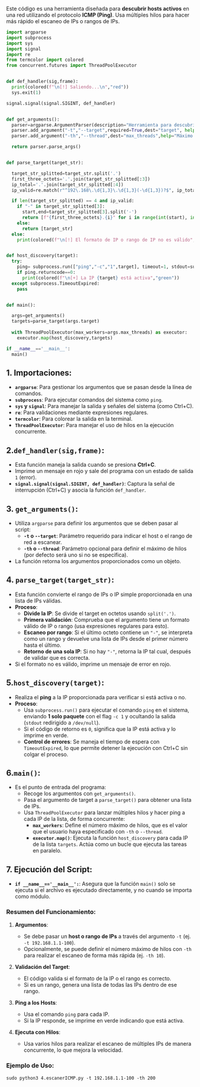 Este código es una herramienta diseñada para **descubrir hosts activos** en una red utilizando el protocolo **ICMP (Ping)**. Usa múltiples hilos para hacer más rápido el escaneo de IPs o rangos de IPs.

```python
import argparse 
import subprocess
import sys
import signal
import re
from termcolor import colored
from concurrent.futures import ThreadPoolExecutor


def def_handler(sig,frame): 
  print(colored(f"\n[!] Saliendo...\n","red"))
  sys.exit(1)

signal.signal(signal.SIGINT, def_handler) 


def get_arguments(): 
  parser=argparse.ArgumentParser(description="Herramienta para descubrir host activos en una red (ICMP)")
  parser.add_argument("-t","--target",required=True,dest="target", help="Host o rango de red a escanear") 
  parser.add_argument("-th","--thread",dest="max_threads",help="Máximo de hilos al realizar el escaneo", type=int) 

  return parser.parse_args() 


def parse_target(target_str): 

  target_str_splitted=target_str.split('.') 
  first_three_octets='.'.join(target_str_splitted[:3]) 
  ip_total='.'.join(target_str_splitted[:4]) 
  ip_valid=re.match(r"^192\.168\.\d{1,3}\.\d{1,3}(-\d{1,3})?$", ip_total) 

  if len(target_str_splitted) == 4 and ip_valid: 
    if "-" in target_str_splitted[3]: 
      start,end=target_str_splitted[3].split('-')
      return [f"{first_three_octets}.{i}" for i in range(int(start), int(end)+1)] 
    else:
      return [target_str] 
  else:
    print(colored(f"\n[!] El formato de IP o rango de IP no es válido","red"))


def host_discovery(target): 
  try:
    ping= subprocess.run(["ping","-c","1",target], timeout=1, stdout=subprocess.DEVNULL) 
    if ping.returncode==0:
      print(colored(f"\n[+] La IP {target} está activa","green")) 
  except subprocess.TimeoutExpired:
    pass


def main():

  args=get_arguments()
  targets=parse_target(args.target)
  
  with ThreadPoolExecutor(max_workers=args.max_threads) as executor: 
    executor.map(host_discovery,targets) 

if __name__=='__main__':
  main()
```

## 1. **Importaciones**:

- **`argparse`**: Para gestionar los argumentos que se pasan desde la línea de comandos.
- **`subprocess`**: Para ejecutar comandos del sistema como `ping`.
- **`sys` y `signal`**: Para manejar la salida y señales del sistema (como Ctrl+C).
- **`re`**: Para validaciones mediante expresiones regulares.
- **`termcolor`**: Para colorear la salida en la terminal.
- **`ThreadPoolExecutor`**: Para manejar el uso de hilos en la ejecución concurrente.
## 2.`def_handler(sig,frame)`:

- Esta función maneja la salida cuando se presiona **Ctrl+C**.
- Imprime un mensaje en rojo y sale del programa con un estado de salida `1` (error).
- **`signal.signal(signal.SIGINT, def_handler)`**: Captura la señal de interrupción (Ctrl+C) y asocia la función `def_handler`.
## 3. `get_arguments()`:

- Utiliza `argparse` para definir los argumentos que se deben pasar al script:
    - **`-t` o `--target`**: Parámetro requerido para indicar el host o el rango de red a escanear.
    - **`-th` o `--thread`**: Parámetro opcional para definir el máximo de hilos (por defecto será uno si no se especifica).
- La función retorna los argumentos proporcionados como un objeto.
## 4. `parse_target(target_str)`:

- Esta función convierte el rango de IPs o IP simple proporcionada en una lista de IPs válidas.
- **Proceso**:
    - **Divide la IP**: Se divide el target en octetos usando `split('.')`.
    - **Primera validación**: Comprueba que el argumento tiene un formato válido de IP o rango (usa expresiones regulares para esto).
    - **Escaneo por rango**: Si el último octeto contiene un `"-"`, se interpreta como un rango y devuelve una lista de IPs desde el primer número hasta el último.
    - **Retorno de una sola IP**: Si no hay `"-"`, retorna la IP tal cual, después de validar que es correcta.
- Si el formato no es válido, imprime un mensaje de error en rojo.
## 5.`host_discovery(target)`:

- Realiza el **ping** a la IP proporcionada para verificar si está activa o no.
- **Proceso**:
    - Usa `subprocess.run()` para ejecutar el comando `ping` en el sistema, enviando **1 solo paquete** con el flag `-c 1` y ocultando la salida (`stdout` redirigido a `/dev/null`).
    - Si el código de retorno es `0`, significa que la IP está activa y lo imprime en verde.
    - **Control de errores**: Se maneja el tiempo de espera con `TimeoutExpired`, lo que permite detener la ejecución con Ctrl+C sin colgar el proceso.
## 6.`main()`:

- Es el punto de entrada del programa:
    - Recoge los argumentos con `get_arguments()`.
    - Pasa el argumento de target a `parse_target()` para obtener una lista de IPs.
    - Usa `ThreadPoolExecutor` para lanzar múltiples hilos y hacer ping a cada IP de la lista, de forma concurrente:
        - **`max_workers`**: Define el número máximo de hilos, que es el valor que el usuario haya especificado con `-th` o `--thread`.
        - **`executor.map()`**: Ejecuta la función `host_discovery` para cada IP de la lista `targets`. Actúa como un bucle que ejecuta las tareas en paralelo.
## 7. **Ejecución del Script**:

- **`if __name__=='__main__':`**: Asegura que la función `main()` solo se ejecuta si el archivo es ejecutado directamente, y no cuando se importa como módulo.
### **Resumen del Funcionamiento**:

1. **Argumentos**:
    
    - Se debe pasar un **host o rango de IPs** a través del argumento `-t` (ej. `-t 192.168.1.1-100`).
    - Opcionalmente, se puede definir el número máximo de hilos con `-th` para realizar el escaneo de forma más rápida (ej. `-th 10`).
2. **Validación del Target**:
    
    - El código valida si el formato de la IP o el rango es correcto.
    - Si es un rango, genera una lista de todas las IPs dentro de ese rango.
3. **Ping a los Hosts**:
    
    - Usa el comando `ping` para cada IP.
    - Si la IP responde, se imprime en verde indicando que está activa.
4. **Ejecuta con Hilos**:
    
    - Usa varios hilos para realizar el escaneo de múltiples IPs de manera concurrente, lo que mejora la velocidad.
### **Ejemplo de Uso**:

	sudo python3 4.escanerICMP.py -t 192.168.1.1-100 -th 200
